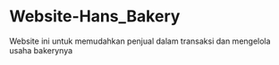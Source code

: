 # Website-Hans_Bakery
Website ini untuk memudahkan penjual dalam transaksi dan mengelola usaha bakerynya
